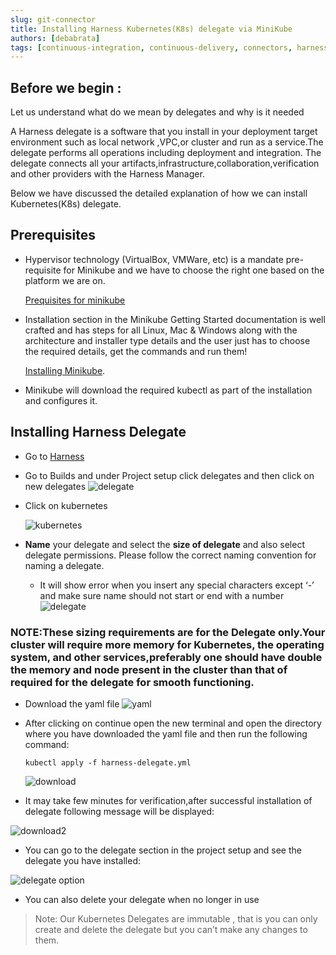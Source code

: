 ```yaml
---
slug: git-connector
title: Installing Harness Kubernetes(K8s) delegate via MiniKube
authors: [debabrata]
tags: [continuous-integration, continuous-delivery, connectors, harness, cme]
---
```

## Before we begin :
Let us understand what do we mean by delegates and why is it needed 

A Harness delegate is a software that you install in your deployment target environment such as local network ,VPC,or cluster and run as a service.The delegate performs all operations including deployment and integration.
The delegate connects all your artifacts,infrastructure,collaboration,verification and other providers with the Harness Manager.


Below we have discussed the detailed explanation of how we can install Kubernetes(K8s) delegate.

## Prerequisites 
- Hypervisor technology (VirtualBox, VMWare, etc) is a mandate pre-requisite for Minikube and we have to choose the right one based on the platform we are on.

     [Prequisites for minikube](https://minikube.sigs.k8s.io/docs/start/#what-youll-need)

- Installation section in the Minikube Getting Started documentation is well crafted and has steps for all Linux, Mac & Windows along with the architecture and installer type details and the user just has to choose the required details, get the commands and run them!

    [Installing Minikube](https://minikube.sigs.k8s.io/docs/start/).

- Minikube will download the required kubectl as part of the installation and configures it.

## Installing Harness Delegate

- Go to  [Harness](https://app.harness.io)

- Go to Builds and under Project setup click delegates and then click on new delegates 
![delegate](4.png)


- Click on kubernetes

   ![kubernetes](5.png)

- **Name** your delegate and select the **size of delegate** and also select delegate permissions.
Please follow the correct naming convention for naming a delegate.
   - It will show error when you insert any special characters except ‘-’ and make  sure name should not start or end with a number 
  ![delegate](6.png)

### NOTE:These sizing requirements are for the Delegate only.Your cluster will require more memory for Kubernetes, the operating system, and other services,preferably one should have double the memory and node present in the cluster than that of required for the delegate for smooth functioning.

- Download the yaml file
  ![yaml](7.png)

- After clicking on continue open the new terminal and open the directory where you have downloaded the yaml file  and then run the following command:

    ```kubectl apply -f harness-delegate.yml```

  ![download](8.png)

- It may take few minutes for verification,after successful installation of delegate following message will be displayed:

![download2](9.png)

- You can go to the delegate section in the project setup and see the delegate you have installed:

![delegate option](10.png)

- You can also delete your delegate when no longer in use  

> Note: Our Kubernetes Delegates are immutable , that is you can only create and delete the delegate but you can’t make any changes to them. 

